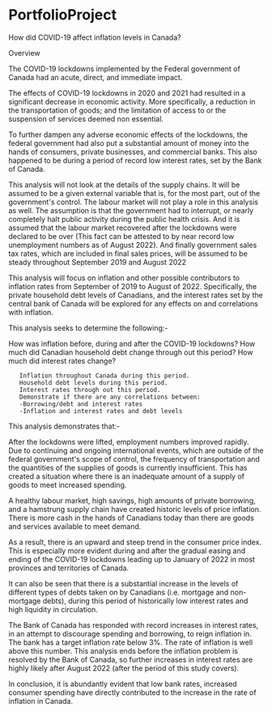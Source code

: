 # PortfolioProject

How did COVID-19 affect inflation levels in Canada?

Overview 

The COVID-19 lockdowns implemented by the Federal government of Canada had an acute, direct, and immediate impact. 

The effects of COVID-19 lockdowns in 2020 and 2021 had resulted in a significant decrease in economic activity. More specifically, a reduction in the transportation of goods; and the limitation of access to or the suspension of services deemed non essential. 

To further dampen any adverse economic effects of the lockdowns, the federal government had also put a substantial amount of money into the hands of consumers, private businesses, and commercial banks. This also happened to be during a period of record low interest rates, set by the Bank of Canada.

This analysis will not look at the details of the supply chains. It will be assumed to be a given external variable that is, for the most part, out of the government's control. The labour market will not play a role in this analysis as well. The assumption is that the government had to interrupt, or nearly completely halt public activity during the public health crisis. And it is assumed that the labour market recovered after the lockdowns were declared to be over (This fact can be attested to by near record low unemployment numbers as of August 2022). And finally government sales tax rates, which are included in final sales prices, will be assumed to be steady throughout September 2019 and August 2022






This analysis will focus on inflation and other possible contributors to inflation rates from September of 2019 to August of 2022. Specifically, the private household debt levels of Canadians, and the interest rates set by the central bank of Canada will be explored for any effects on and correlations with inflation.


This analysis seeks to determine the following:-


How was inflation before, during and after the COVID-19 lockdowns? How much did Canadian household debt change through out this period? How much did interest rates change? 

       Inflation throughout Canada during this period.
       Household debt levels during this period.
       Interest rates through out this period.
       Demonstrate if there are any correlations between: 
       -Borrowing/debt and interest rates
       -Inflation and interest rates and debt levels 




This analysis demonstrates that:-

After the lockdowns were lifted, employment numbers improved rapidly. Due to continuing and ongoing international events, which are outside of the federal government's scope of control, the frequency of transportation and the quantities of the supplies of goods is currently insufficient. This has created a situation where there is an inadequate amount of a supply of goods to meet increased spending. 

A healthy labour market, high savings, high amounts of private borrowing, and a hamstrung supply chain have created historic levels of price inflation. There is more cash in the hands of Canadians today than there are goods and services available to meet demand. 

As a result, there is an upward and steep trend in the consumer price index. This is especially more evident during and after the gradual easing and ending of the COVID-19 lockdowns leading up to January of 2022 in most provinces and territories of Canada. 

It can also be seen that there is a substantial increase in the levels of different types of debts taken on by Canadians (i.e. mortgage and non-mortgage debts), during this period of historically low interest rates and high liquidity in circulation. 

The Bank of Canada has responded with record increases in interest rates, in an attempt to discourage spending and borrowing, to reign inflation in. The bank has a target inflation rate below 3%. The rate of inflation is well above this number. This analysis ends before the inflation problem is resolved by the Bank of Canada, so further increases in interest rates are highly likely after August 2022 (after the period of this study covers). 

In conclusion, it is abundantly evident that low bank rates, increased consumer spending have directly contributed to the increase in the rate of inflation in Canada. 
